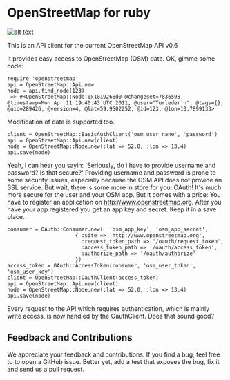 # OpenStreetMap for ruby

[![alt text][2]][1]

  [1]: http://travis-ci.org/#!/sozialhelden/openstreetmap
  [2]: https://secure.travis-ci.org/sozialhelden/openstreetmap.png

This is an API client for the current OpenStreetMap API v0.6

It provides easy access to OpenStreetMap (OSM) data. OK, gimme some code:

    require 'openstreetmap'
    api = OpenStreetMap::Api.new
    node = api.find_node(123)
     => #<OpenStreetMap::Node:0x1019268d0 @changeset=7836598, @timestamp=Mon Apr 11 19:40:43 UTC 2011, @user="Turleder'n", @tags={}, @uid=289426, @version=4, @lat=59.9502252, @id=123, @lon=10.7899133>

Modification of data is supported too.

    client = OpenStreetMap::BasicAuthClient('osm_user_nane', 'password')
    api = OpenStreetMap::Api.new(client)
    node = OpenStreetMap::Node.new(:lat => 52.0, :lon => 13.4)
    api.save(node)

Yeah, i can hear you sayin: 'Seriously, do i have to provide username and password? Is that secure?' Providing username and password is prone to some security issues, especially because the OSM API does not provide an SSL service. But wait, there is some more in store for you: OAuth! It's much more secure for the user and your OSM app. But it comes with a price: You have to register an application on http://www.openstreetmap.org. After you have your app registered you get an app key and secret. Keep it in a save place.

    consumer = OAuth::Consumer.new(  'osm_app_key', 'osm_app_secret',
                          { :site => 'http://www.openstreetmap.org',
                            :request_token_path => '/oauth/request_token',
                            :access_token_path => '/oauth/access_token',
                            :authorize_path => '/oauth/authorize'
                          })
    access_token = OAuth::AccessToken(consumer, 'osm_user_token', 'osm_user_key')
    client = OpenStreetMap::OauthClient(access_token)
    api = OpenStreetMap::Api.new(client)
    node = OpenStreetMap::Node.new(:lat => 52.0, :lon => 13.4)
    api.save(node)

Every request to the API which requires authentication, which is mainly write access, is now handled by the OauthClient. Does that sound good?



## Feedback and Contributions

We appreciate your feedback and contributions. If you find a bug, feel free to to open a GitHub issue. Better yet, add a test that exposes the bug, fix it and send us a pull request.